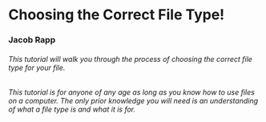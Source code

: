 # Choosing the Correct File Type!
### Jacob Rapp

###### This tutorial will walk you through the process of choosing the correct file type for your file.

###### This tutorial is for anyone of any age as long as you know how to use files on a computer. The only prior knowledge you will need is an understanding of what a file type is and what it is for.
